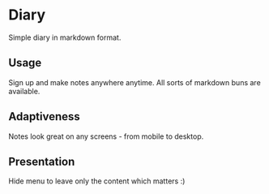 # Diary

Simple diary in markdown format.

## Usage

Sign up and make notes anywhere anytime.
All sorts of markdown buns are available.

## Adaptiveness

Notes look great on any screens - from mobile to desktop.

## Presentation

Hide menu to leave only the content which matters :)
